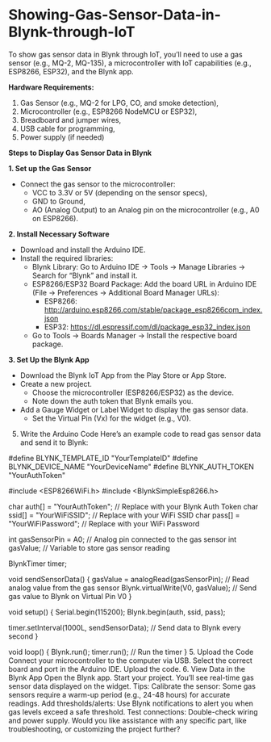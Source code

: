 # Showing-Gas-Sensor-Data-in-Blynk-through-IoT
To show gas sensor data in Blynk through IoT, you’ll need to use a gas sensor (e.g., MQ-2, MQ-135), a microcontroller with IoT capabilities (e.g., ESP8266, ESP32), and the Blynk app. 


**Hardware Requirements:**
1. Gas Sensor (e.g., MQ-2 for LPG, CO, and smoke detection),
2. Microcontroller (e.g., ESP8266 NodeMCU or ESP32),
3. Breadboard and jumper wires,
4. USB cable for programming,
5. Power supply (if needed)


**Steps to Display Gas Sensor Data in Blynk**
  
**1. Set up the Gas Sensor**
- Connect the gas sensor to the microcontroller:
  - VCC to 3.3V or 5V (depending on the sensor specs),
  - GND to Ground,
  - AO (Analog Output) to an Analog pin on the microcontroller (e.g., A0 on ESP8266).
  
**2. Install Necessary Software**
- Download and install the Arduino IDE.
- Install the required libraries:
  - Blynk Library: Go to Arduino IDE → Tools → Manage Libraries → Search for “Blynk” and install it.
  - ESP8266/ESP32 Board Package: Add the board URL in Arduino IDE (File → Preferences → Additional Board Manager URLs):
    - ESP8266: http://arduino.esp8266.com/stable/package_esp8266com_index.json
    - ESP32: https://dl.espressif.com/dl/package_esp32_index.json
  - Go to Tools → Boards Manager → Install the respective board package.

**3. Set Up the Blynk App**
- Download the Blynk IoT App from the Play Store or App Store.
- Create a new project.
  - Choose the microcontroller (ESP8266/ESP32) as the device.
  - Note down the auth token that Blynk emails you.
- Add a Gauge Widget or Label Widget to display the gas sensor data.
  - Set the Virtual Pin (Vx) for the widget (e.g., V0).

5. Write the Arduino Code
Here’s an example code to read gas sensor data and send it to Blynk:

#define BLYNK_TEMPLATE_ID "YourTemplateID"
#define BLYNK_DEVICE_NAME "YourDeviceName"
#define BLYNK_AUTH_TOKEN "YourAuthToken"

#include <ESP8266WiFi.h>
#include <BlynkSimpleEsp8266.h>

char auth[] = "YourAuthToken"; // Replace with your Blynk Auth Token
char ssid[] = "YourWiFiSSID";  // Replace with your WiFi SSID
char pass[] = "YourWiFiPassword"; // Replace with your WiFi Password

int gasSensorPin = A0; // Analog pin connected to the gas sensor
int gasValue;          // Variable to store gas sensor reading

BlynkTimer timer;

void sendSensorData() {
  gasValue = analogRead(gasSensorPin); // Read analog value from the gas sensor
  Blynk.virtualWrite(V0, gasValue);   // Send gas value to Blynk on Virtual Pin V0
}

void setup() {
  Serial.begin(115200);
  Blynk.begin(auth, ssid, pass);
  
  timer.setInterval(1000L, sendSensorData); // Send data to Blynk every second
}

void loop() {
  Blynk.run();
  timer.run(); // Run the timer
}
5. Upload the Code
Connect your microcontroller to the computer via USB.
Select the correct board and port in the Arduino IDE.
Upload the code.
6. View Data in the Blynk App
Open the Blynk app.
Start your project.
You’ll see real-time gas sensor data displayed on the widget.
Tips:
Calibrate the sensor: Some gas sensors require a warm-up period (e.g., 24-48 hours) for accurate readings.
Add thresholds/alerts: Use Blynk notifications to alert you when gas levels exceed a safe threshold.
Test connections: Double-check wiring and power supply.
Would you like assistance with any specific part, like troubleshooting, or customizing the project further?

